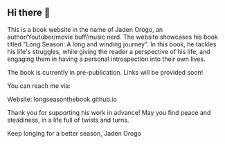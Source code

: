 ## Hi there 👋

This is a book website in the name of Jaden Orogo, an author/Youtuber/movie buff/music nerd. The website showcases his book titled "Long Season: A long and winding journey". In this 
book, he tackles his life's struggles, while giving the reader a perspective of his life, and engaging them in having a personal introspection into their own lives.

The book is currently in pre-publication. Links will be provided soon! 

You can reach me via:

Website: longseasonthebook.github.io

Thank you for supporting his work in advance! May you find peace and steadiness, in a life full of twists and turns.

Keep longing for a better season,
Jaden Orogo
<!--
**longseasonthebook/longseasonthebook** is a ✨ _special_ ✨ repository because its `README.md` (this file) appears on your GitHub profile.

Here are some ideas to get you started:

- 🔭 I’m currently working on ...
- 🌱 I’m currently learning ...
- 👯 I’m looking to collaborate on ...
- 🤔 I’m looking for help with ...
- 💬 Ask me about ...
- 📫 How to reach me: ...
- 😄 Pronouns: ...
- ⚡ Fun fact: ...
-->
